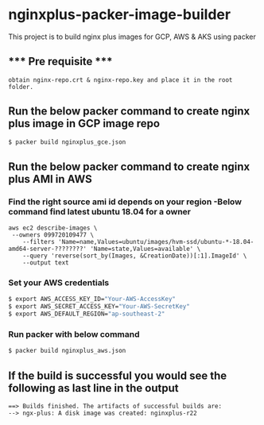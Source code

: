 # nginxplus-packer-image-builder
This project is to build nginx plus images for GCP, AWS &amp; AKS using packer

## *** Pre requisite *** 
```
obtain nginx-repo.crt & nginx-repo.key and place it in the root folder.
```
## Run the below packer command to create nginx plus image in GCP image repo
```sh
$ packer build nginxplus_gce.json
```

## Run the below packer command to create nginx plus AMI in AWS

### Find the right source ami id depends on your region -Below command find latest  ubuntu 18.04 for a owner

```
aws ec2 describe-images \
 --owners 099720109477 \
    --filters 'Name=name,Values=ubuntu/images/hvm-ssd/ubuntu-*-18.04-amd64-server-????????' 'Name=state,Values=available' \
    --query 'reverse(sort_by(Images, &CreationDate))[:1].ImageId' \
    --output text
```
### Set your AWS credentials
```sh
$ export AWS_ACCESS_KEY_ID="Your-AWS-AccessKey"
$ export AWS_SECRET_ACCESS_KEY="Your-AWS-SecretKey"
$ export AWS_DEFAULT_REGION="ap-southeast-2"
```
### Run packer with below command

```sh
$ packer build nginxplus_aws.json
```

## If the build is successful you would see the following as last line in the output
```
==> Builds finished. The artifacts of successful builds are:
--> ngx-plus: A disk image was created: nginxplus-r22
```
